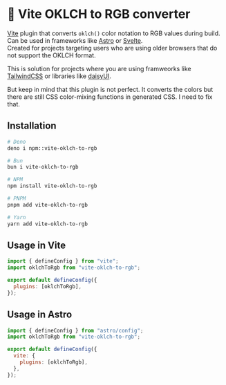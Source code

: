# 🤹 Vite OKLCH to RGB converter

[Vite](https://vite.dev/) plugin that converts `oklch()` color notation to RGB
values during build.\
Can be used in frameworks like [Astro](https://astro.build) or
[Svelte](https://svelte.dev).\
Created for projects targeting users who are using older browsers that do not
support the OKLCH format.

This is solution for projects where you are using framweorks like
[TailwindCSS](https://tailwindcss.com) or libraries like
[daisyUI](https://daisyui.com).

But keep in mind that this plugin is not perfect. It converts the colors but
there are still CSS color-mixing functions in generated CSS. I need to fix that.

## Installation

```bash
# Deno
deno i npm::vite-oklch-to-rgb

# Bun
bun i vite-oklch-to-rgb

# NPM
npm install vite-oklch-to-rgb

# PNPM
pnpm add vite-oklch-to-rgb

# Yarn
yarn add vite-oklch-to-rgb
```

## Usage in Vite

```js
import { defineConfig } from "vite";
import oklchToRgb from "vite-oklch-to-rgb";

export default defineConfig({
  plugins: [oklchToRgb],
});
```

## Usage in Astro

```js
import { defineConfig } from "astro/config";
import oklchToRgb from "vite-oklch-to-rgb";

export default defineConfig({
  vite: {
    plugins: [oklchToRgb],
  },
});
```
